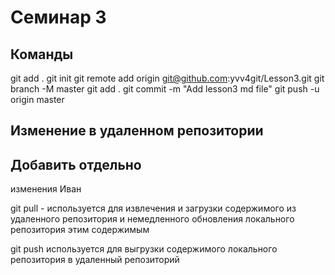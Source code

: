 # Семинар 3



## Команды
git add .
git init
git remote add origin git@github.com:yvv4git/Lesson3.git
git branch -M master
git add .
git commit -m "Add lesson3 md file"
git push -u origin master

## Изменение в удаленном репозитории

## Добавить отдельно

изменения Иван

git pull - используется для извлечения и загрузки содержимого из удаленного репозитория и немедленного обновления локального репозитория этим содержимым

git push используется для выгрузки содержимого локального репозитория в удаленный репозиторий